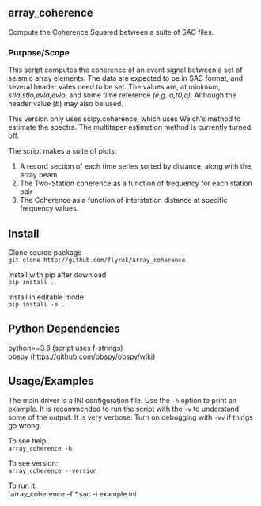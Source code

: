 ## array_coherence ##
Compute the Coherence Squared between a suite of SAC files.  


### Purpose/Scope ###
This script computes the coherence of an event signal between a set of 
seismic array elements. The data are expected to be in SAC format, and several 
header vales need to be set. The values are, at minimum,
*stla,stlo,evla,evlo*, and some time reference *(e.g. a,t0,o)*.  Although
the header value (*b*) may also be used. 

This version only uses scipy.coherence, which uses Welch's method to estimate
the spectra. The multitaper estimation method is currently turned off. 

The script makes a suite of plots:  
1. A record section of each time series sorted by distance, along with the array beam  
2. The Two-Station coherence as a function of frequency for each station pair  
3. The Coherence as a function of interstation distance at specific  
   frequency values.

## Install ##

Clone source package  
`git clone http://github.com/flyrok/array_coherence`

Install with pip after download  
`pip install .`

Install in editable mode  
`pip install -e .`


## Python Dependencies ##

python>=3.6 (script uses f-strings)  
obspy (https://github.com/obspy/obspy/wiki)  


## Usage/Examples ##
The main driver is a INI configuration file. Use the `-h` option to
print an example. It is recommended to run the script with the `-v` to
understand some of the output. It is very verbose. Turn on debugging 
with `-vv` if things go wrong. 

To see help:  
`array_coherence -h`    

To see version:  
`array_coherence --version`    

To run it:  
`array_coherence -f *.sac -i example.ini

